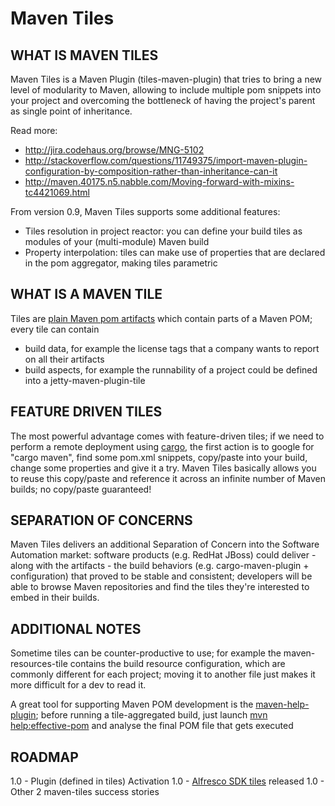 # Maven Tiles

## WHAT IS MAVEN TILES

Maven Tiles is a Maven Plugin (tiles-maven-plugin) that tries to bring a new level of modularity to Maven, allowing to include multiple pom snippets into your project and overcoming the bottleneck of having the project's parent as single point of inheritance.

Read more:
- http://jira.codehaus.org/browse/MNG-5102
- http://stackoverflow.com/questions/11749375/import-maven-plugin-configuration-by-composition-rather-than-inheritance-can-it
- http://maven.40175.n5.nabble.com/Moving-forward-with-mixins-tc4421069.html

From version 0.9, Maven Tiles supports some additional features:
- Tiles resolution in project reactor: you can define your build tiles as modules of your (multi-module) Maven build
- Property interpolation: tiles can make use of properties that are declared in the pom aggregator, making tiles parametric

## WHAT IS A MAVEN TILE

Tiles are [plain Maven pom artifacts](https://github.com/maoo/maven-tiles/tree/master/examples/tiles) which contain parts of a Maven POM; every tile can contain
- build data, for example the license tags that a company wants to report on all their artifacts
- build aspects, for example the runnability of a project could be defined into a jetty-maven-plugin-tile

## FEATURE DRIVEN TILES

The most powerful advantage comes with feature-driven tiles; if we need to perform a remote deployment using [cargo](http://cargo.codehaus.org/Maven2+plugin), the first action is to google for "cargo maven", find some pom.xml snippets, copy/paste into your build, change some properties and give it a try. Maven Tiles basically allows you to reuse this copy/paste and reference it across an infinite number of Maven builds; no copy/paste guaranteed!

## SEPARATION OF CONCERNS

Maven Tiles delivers an additional Separation of Concern into the Software Automation market: software products (e.g. RedHat JBoss) could deliver - along with the artifacts - the build behaviors (e.g. cargo-maven-plugin + configuration) that proved to be stable and consistent; developers will be able to browse Maven repositories and find the tiles they're interested to embed in their builds.

## ADDITIONAL NOTES

Sometime tiles can be counter-productive to use; for example the maven-resources-tile contains the build resource configuration, which are commonly different for each project; moving it to another file just makes it more difficult for a dev to read it.

A great tool for supporting Maven POM development is the [maven-help-plugin](http://maven.apache.org/plugins/maven-help-plugin); before running a tile-aggregated build, just launch [mvn help:effective-pom](http://maven.apache.org/plugins/maven-help-plugin/effective-pom-mojo.html) and analyse the final POM file that gets executed

## ROADMAP

1.0 - Plugin (defined in tiles) Activation
1.0 - [Alfresco SDK tiles](https://github.com/maoo/maven-tiles-examples/tree/alfresco) released
1.0 - Other 2 maven-tiles success stories